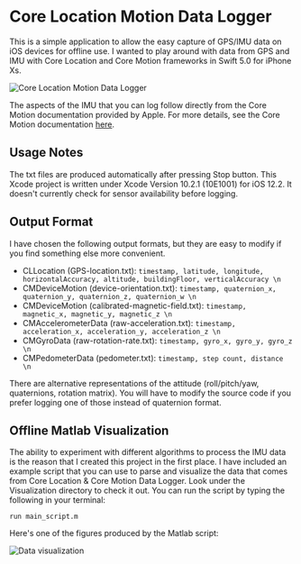 # Core Location Motion Data Logger #

This is a simple application to allow the easy capture of GPS/IMU data on iOS devices for offline use.
I wanted to play around with data from GPS and IMU with Core Location and Core Motion frameworks in Swift 5.0 for iPhone Xs.

![Core Location Motion Data Logger](https://github.com/PyojinKim/CoreLocationMotion-Data-Logger/blob/master/screenshot.png)

The aspects of the IMU that you can log follow directly from the Core Motion documentation provided by Apple.
For more details, see the Core Motion documentation [here](https://developer.apple.com/documentation/coremotion).


## Usage Notes ##

The txt files are produced automatically after pressing Stop button.
This Xcode project is written under Xcode Version 10.2.1 (10E1001) for iOS 12.2.
It doesn't currently check for sensor availability before logging.


## Output Format ##

I have chosen the following output formats, but they are easy to modify if you find something else more convenient.

* CLLocation (GPS-location.txt): `timestamp, latitude, longitude, horizontalAccuracy, altitude, buildingFloor, verticalAccuracy \n`
* CMDeviceMotion (device-orientation.txt): `timestamp, quaternion_x, quaternion_y, quaternion_z, quaternion_w \n`
* CMDeviceMotion (calibrated-magnetic-field.txt): `timestamp, magnetic_x, magnetic_y, magnetic_z \n`
* CMAccelerometerData (raw-acceleration.txt): `timestamp, acceleration_x, acceleration_y, acceleration_z \n`
* CMGyroData (raw-rotation-rate.txt): `timestamp, gyro_x, gyro_y, gyro_z \n`
* CMPedometerData (pedometer.txt): `timestamp, step count, distance \n`

There are alternative representations of the attitude (roll/pitch/yaw, quaternions, rotation matrix).
You will have to modify the source code if you prefer logging one of those instead of quaternion format.


## Offline Matlab Visualization ##

The ability to experiment with different algorithms to process the IMU data is the reason that I created this project in the first place.
I have included an example script that you can use to parse and visualize the data that comes from Core Location & Core Motion Data Logger.
Look under the Visualization directory to check it out.
You can run the script by typing the following in your terminal:

    run main_script.m

Here's one of the figures produced by the Matlab script:

![Data visualization](https://github.com/PyojinKim/CoreLocationMotion-Data-Logger/blob/master/data_visualization.png)

